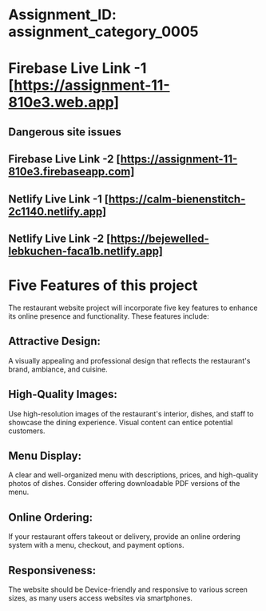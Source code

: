 # Assignment_ID: assignment_category_0005


# Firebase Live Link -1 [https://assignment-11-810e3.web.app]

## Dangerous site issues

## Firebase Live Link -2 [https://assignment-11-810e3.firebaseapp.com]

## Netlify Live Link -1 [https://calm-bienenstitch-2c1140.netlify.app]

## Netlify Live Link -2  [https://bejewelled-lebkuchen-faca1b.netlify.app]





# Five Features of this project
The restaurant website project will incorporate five key features to enhance its online presence and functionality. These features include:

## Attractive Design:
A visually appealing and professional design that reflects the restaurant's brand, ambiance, and cuisine.

## High-Quality Images:
Use high-resolution images of the restaurant's interior, dishes, and staff to showcase the dining experience. Visual content can entice potential customers.

## Menu Display:
A clear and well-organized menu with descriptions, prices, and high-quality photos of dishes. Consider offering downloadable PDF versions of the menu.

## Online Ordering:
If your restaurant offers takeout or delivery, provide an online ordering system with a menu, checkout, and payment options.

## Responsiveness:
The website should be Device-friendly and responsive to various screen sizes, as many users access websites via smartphones.